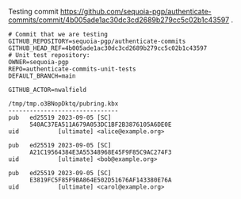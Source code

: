 Testing commit https://github.com/sequoia-pgp/authenticate-commits/commit/4b005ade1ac30dc3cd2689b279cc5c02b1c43597 .

```text
# Commit that we are testing
GITHUB_REPOSITORY=sequoia-pgp/authenticate-commits
GITHUB_HEAD_REF=4b005ade1ac30dc3cd2689b279cc5c02b1c43597
# Unit test repository:
OWNER=sequoia-pgp
REPO=authenticate-commits-unit-tests
DEFAULT_BRANCH=main

GITHUB_ACTOR=nwalfield

/tmp/tmp.o3BNopDktq/pubring.kbx
-------------------------------
pub   ed25519 2023-09-05 [SC]
      540AC37EA511A679A053DC1BF2B3876105A6DE0E
uid           [ultimate] <alice@example.org>

pub   ed25519 2023-09-05 [SC]
      A21C19564384E3A55348968E45F9F85C9AC274F3
uid           [ultimate] <bob@example.org>

pub   ed25519 2023-09-05 [SC]
      E3819FC5F85F9BA864E502D51676AF143380E76A
uid           [ultimate] <carol@example.org>
```
